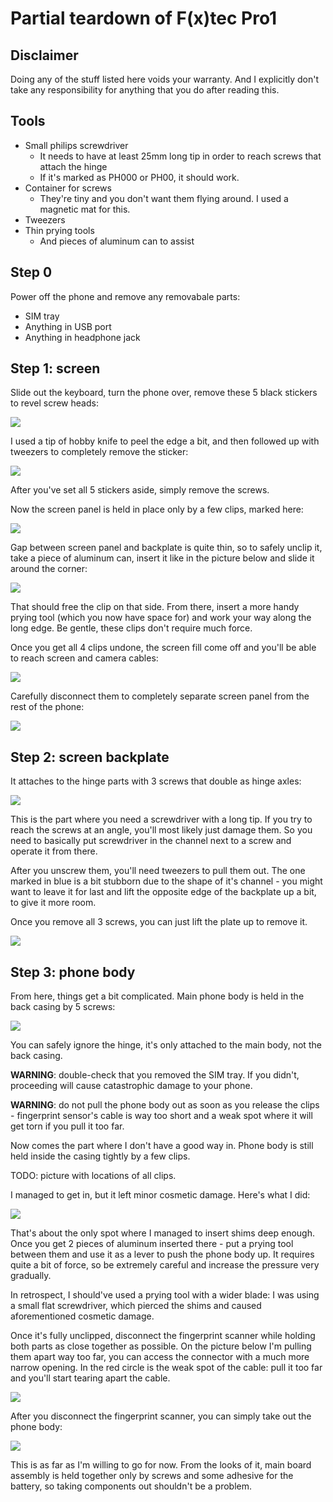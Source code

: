 # Partial teardown of F(x)tec Pro1

## Disclaimer

Doing any of the stuff listed here voids your warranty. And I explicitly don't
take any responsibility for anything that you do after reading this.

## Tools

* Small philips screwdriver
    * It needs to have at least 25mm long tip in order to reach screws that attach the hinge
    * If it's marked as PH000 or PH00, it should work.
* Container for screws
    * They're tiny and you don't want them flying around. I used a magnetic mat for this.
* Tweezers
* Thin prying tools
    * And pieces of aluminum can to assist

## Step 0

Power off the phone and remove any removabale parts:

* SIM tray
* Anything in USB port
* Anything in headphone jack

## Step 1: screen

Slide out the keyboard, turn the phone over, remove these 5 black stickers to revel screw heads:

![](imgs/1.jpg)

I used a tip of hobby knife to peel the edge a bit, and then followed up with tweezers to completely remove the sticker:

![](imgs/2.jpg)

After you've set all 5 stickers aside, simply remove the screws.

Now the screen panel is held in place only by a few clips, marked here:

![](imgs/3.jpg)

Gap between screen panel and backplate is quite thin, so to safely unclip it, take a piece of aluminum can, insert it like in the picture below and slide it around the corner:

![](imgs/4.jpg)

That should free the clip on that side. From there, insert a more handy prying tool (which you now have space for) and work your way along the long edge. Be gentle, these clips don't require much force.

Once you get all 4 clips undone, the screen fill come off and you'll be able to reach screen and camera cables:

![](imgs/5.jpg)

Carefully disconnect them to completely separate screen panel from the rest of the phone:

![](imgs/6.jpg)

## Step 2: screen backplate

It attaches to the hinge parts with 3 screws that double as hinge axles:

![](imgs/7.jpg)

This is the part where you need a screwdriver with a long tip. If you try to reach the screws at an angle, you'll most likely just damage them. So you need to basically put screwdriver in the channel next to a screw and operate it from there.

After you unscrew them, you'll need tweezers to pull them out. The one marked in blue is a bit stubborn due to the shape of it's channel - you might want to leave it for last and lift the opposite edge of the backplate up a bit, to give it more room.

Once you remove all 3 screws, you can just lift the plate up to remove it.

![](imgs/8.jpg)

## Step 3: phone body

From here, things get a bit complicated. Main phone body is held in the back casing by 5 screws:

![](imgs/9.jpg)

You can safely ignore the hinge, it's only attached to the main body, not the back casing.

**WARNING**: double-check that you removed the SIM tray. If you didn't, proceeding will cause catastrophic damage to your phone.

**WARNING**: do not pull the phone body out as soon as you release the clips - fingerprint sensor's cable is way too short and a weak spot where it will get torn if you pull it too far.

Now comes the part where I don't have a good way in. Phone body is still held inside the casing tightly by a few clips.

TODO: picture with locations of all clips.

I managed to get in, but it left minor cosmetic damage. Here's what I did:

![](imgs/10.jpg)

That's about the only spot where I managed to insert shims deep enough. Once you get 2 pieces of aluminum inserted there - put a prying tool between them and use it as a lever to push the phone body up. It requires quite a bit of force, so be extremely careful and increase the pressure very gradually.

In retrospect, I should've used a prying tool with a wider blade: I was using a small flat screwdriver, which pierced the shims and caused aforementioned cosmetic damage.

Once it's fully unclipped, disconnect the fingerprint scanner while holding both parts as close together as possible. On the picture below I'm pulling them apart way too far, you can access the connector with a much more narrow opening. In the red circle is the weak spot of the cable: pull it too far and you'll start tearing apart the cable.

![](imgs/11.jpg)

After you disconnect the fingerprint scanner, you can simply take out the phone body:

![](imgs/12.jpg)

This is as far as I'm willing to go for now. From the looks of it, main board assembly is held together only by screws and some adhesive for the battery, so taking components out shouldn't be a problem.
